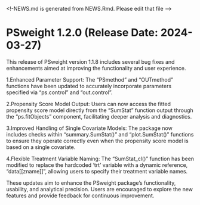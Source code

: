 
\<!-NEWS.md is generated from NEWS.Rmd. Please edit that file –\>

# PSweight 1.2.0 (Release Date: 2024-03-27)

This release of PSweight version 1.1.8 includes several bug fixes and
enhancements aimed at improving the functionality and user experience.

1.Enhanced Parameter Support: The “PSmethod” and “OUTmethod” functions
have been updated to accurately incorporate parameters specified via
“ps.control” and “out.control”.

2.Propensity Score Model Output: Users can now access the fitted
propensity score model directly from the “SumStat” function output
through the “ps.fitObjects” component, facilitating deeper analysis and
diagnostics.

3.Improved Handling of Single Covariate Models: The package now includes
checks within “summary.SumStat()” and “plot.SumStat()” functions to
ensure they operate correctly even when the propensity score model is
based on a single covariate.

4.Flexible Treatment Variable Naming: The “SumStat_cl()” function has
been modified to replace the hardcoded ‘trt’ variable with a dynamic
reference, “data\[\[zname\]\]”, allowing users to specify their
treatment variable names.

These updates aim to enhance the PSweight package’s functionality,
usability, and analytical precision. Users are encouraged to explore the
new features and provide feedback for continuous improvement.
